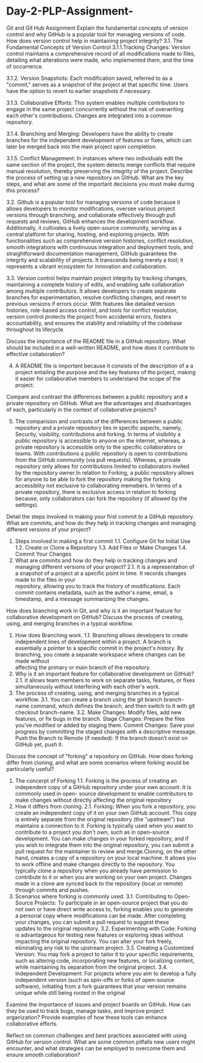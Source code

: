 # Day-2-PLP-Assignment-
Git and Git Hub Assignment
Explain the fundamental concepts of version control and why GitHub is a popular tool for managing versions of code. How does version control help in maintaining project integrity?
3.1. The Fundamental Concepts of Version Control
3.1.1.Tracking Changes: Version control maintains a comprehensive record of all modifications made to files, detailing what alterations were made, who implemented them, and the time of occurrence.

3.1.2. Version Snapshots: Each modification saved, referred to as a "commit," serves as a snapshot of the project at that specific time. Users have the option to revert to earlier snapshots if necessary.

3.1.3. Collaborative Efforts: This system enables multiple contributors to engage in the same project concurrently without the risk of overwriting each other's contributions. Changes are integrated into a common repository.

3.1.4. Branching and Merging: Developers have the ability to create branches for the independent development of features or fixes, which can later be merged back into the main project upon completion.

3.1.5. Conflict Management: In instances where two individuals edit the same section of the project, the system detects merge conflicts that require manual resolution, thereby preserving the integrity of the project.
Describe the process of setting up a new repository on GitHub. What are the key steps, and what are some of the important decisions you must make during this process?

3.2. Github is a popular tool for managing versions of code because it allows developers to monitor modifications, oversee various project versions through branching, and collaborate effectively through pull requests and reviews, GitHub enhances the development workflow. Additionally, it cultivates a lively open-source community, serving as a central platform for sharing, hosting, and exploring projects. With functionalities such as comprehensive version histories, conflict resolution, smooth integrations with continuous integration and deployment tools, and straightforward documentation management, GitHub guarantees the integrity and scalability of projects. It transcends being merely a tool; it represents a vibrant ecosystem for innovation and collaboration.

3.3. Version control helps maintain project integrity by tracking changes, maintaining a complete history of edits, and enabling safe collaboration among multiple contributors. It allows developers to create separate branches for experimentation, resolve conflicting changes, and revert to previous versions if errors occur. With features like detailed version histories, role-based access control, and tools for conflict resolution, version control protects the project from accidental errors, fosters accountability, and ensures the stability and reliability of the codebase throughout its lifecycle.

Discuss the importance of the README file in a GitHub repository. What should be included in a well-written README, and how does it contribute to effective collaboration?

4. A README file is important because it consists of the description of a a project entailing the purpose and the key features of the project, making it easier for collaborative members to understand the scope of the project.

Compare and contrast the differences between a public repository and a private repository on GitHub. What are the advantages and disadvantages of each, particularly in the context of collaborative projects?

5. The comparision and contrasts of the differences between a public repository and a private repository lies in specific aspects, namely,  Security, visibility, contributions and forking. In terms of visibility	a public repository is accessible to anyone on the internet, whereas, a private repository is accessible only to the specific collaborators or teams. With contributions	a public repository is open to contributions from the GitHub community (via pull requests). Whereas, a private repository only allows for contributions limited to collaborators invited by the repository owner.In relation to Forking,	a public repository allows for anyone to be able to fork the repository making the forking accessiblity not exclusive to collaborating memebers. In terms of a private repository, there is exclusive access in relation to forking because,	only collaborators can fork the repository (if allowed by the settings).

Detail the steps involved in making your first commit to a GitHub repository. What are commits, and how do they help in tracking changes and managing different versions of your project?
1. Steps involved in making a first commit
   1.1.  Configure Git for Initial Use
   1.2.  Create or Clone a Repository
   1.3.  Add Files or Make Changes
   1.4.  Commit Your Changes
2. What are commits and how do they help in tracking changes and managing different versions of your project?
   2.1.  It is a representation of a snapshot of a project at a specific point in time. It records changes made to the files in your       
   repository, allowing you to track the history of modifications. Each commit contains metadata, such as the author's name, email, a 
   timestamp, and a message summarizing the changes.

How does branching work in Git, and why is it an important feature for collaborative development on GitHub? Discuss the process of creating, using, and merging branches in a typical workflow.
1. How does Branching work.
   1.1. Branching allows developers to create independent lines of development within a project. A branch is essentially a pointer to a            specific commit in the project's history. By branching, you create a separate workspace where changes can be made without     
        affecting the primary or main branch of the repository.
2. Why is it an important feature for collaborative development on GitHub?
   2.1. it allows team members to work on separate tasks, features, or fixes simultaneously without interfering with each other's work.
3. The process of creating, using, and merging branches in a typical workflow.
   3.1. You can create a branch using the git branch branch-name command, which defines the branch, and then switch to it with git       
   checkout branch-name.
   3.2. Make Changes: Modify files, add new features, or fix bugs in the branch.
        Stage Changes: Prepare the files you’ve modified or added by staging them.
        Commit Changes: Save your progress by committing the staged changes with a descriptive message.
        Push the Branch to Remote (if needed): If the branch doesn’t exist on GitHub yet, push it.

Discuss the concept of "forking" a repository on GitHub. How does forking differ from cloning, and what are some scenarios where forking would be particularly useful?
1. The concerpt of Forking
   1.1. Forking is the process of creating an independent copy of a GitHub repository under your own account. It is commonly used in open-    source development to enable contributors to make changes without directly affecting the original repository
2. How it differs from cloning.
   2.1. Forking: When you fork a repository, you create an independent copy of it on your own GitHub account. This copy is entirely separate from the original repository (the "upstream") but maintains a connection to it. Forking is typically used when you want to contribute to a project you don't own, such as in open-source development. You can make changes in your forked repository, and if you wish to integrate them into the original repository, you can submit a pull request for the maintainer to review and merge.Cloning, on the other hand, creates a copy of a repository on your local machine. It allows you to work offline and make changes directly to the repository. You typically clone a repository when you already have permission to contribute to it or when you are working on your own project. Changes made in a clone are synced back to the repository (local or remote) through commits and pushes.
3. Scenarios where forking is commonly used.
   3.1. Contributing to Open-Source Projects:
        To participate in an open-source project that you do not own or have direct write access to, forking enables you to generate a            personal copy where modifications can be made. After completing your changes, you can submit a pull request to suggest these     
       updates to the original repository.
   3.2. Experimenting with Code:
        Forking is advantageous for testing new features or exploring ideas without impacting the original repository. You can alter your          fork freely, eliminating any risk to the upstream project.
   3.3. Creating a Customized Version:
  You may fork a project to tailor it to your specific requirements, such as altering code, incorporating new features, or localizing        content, while maintaining its separation from the original project.
  3.4. Independent Development:
  For projects where you aim to develop a fully independent version (such as spin-offs or forks of open-source software), initiating from    a fork guarantees that your version remains unique while still being rooted in the original
   
Examine the importance of issues and project boards on GitHub. How can they be used to track bugs, manage tasks, and improve project organization? Provide examples of how these tools can enhance collaborative efforts.

Reflect on common challenges and best practices associated with using GitHub for version control. What are some common pitfalls new users might encounter, and what strategies can be employed to overcome them and ensure smooth collaboration?
